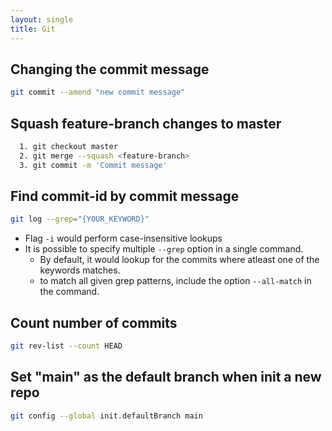 ```yaml
---
layout: single
title: Git
---
```


## Changing the commit message
```bash
git commit --amend "new commit message"
```

## Squash feature-branch changes to master
```bash
  1. git checkout master
  2. git merge --squash <feature-branch>
  3. git commit -m 'Commit message'
```

## Find commit-id by commit message
```bash
git log --grep="{YOUR_KEYWORD}" 
```

- Flag `-i` would perform case-insensitive lookups
- It is possible to specify multiple `--grep` option in a single command.
  - By default, it would lookup for the commits where atleast one of the keywords matches. 
  - to match all given grep patterns, include the option `--all-match` in the command. 

## Count number of commits
```bash
git rev-list --count HEAD
```

## Set "main" as the default branch when init a new repo
```bash
git config --global init.defaultBranch main
```
